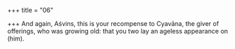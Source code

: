 +++
title = "06"

+++
And again, Aśvins, this is your recompense to Cyavāna, the giver of  offerings, who was growing old:
that you two lay an ageless appearance on (him).